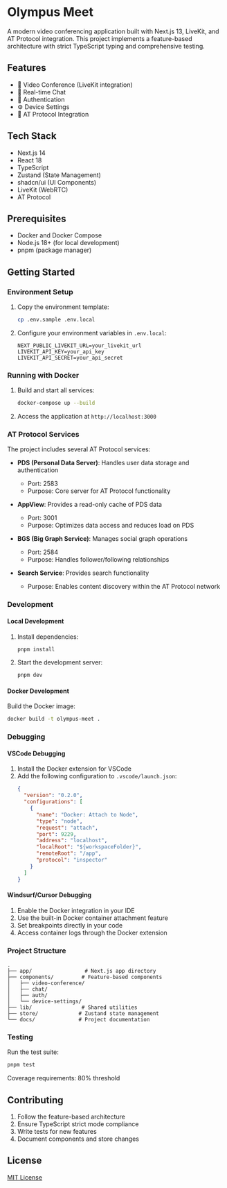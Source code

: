 # Olympus Meet

A modern video conferencing application built with Next.js 13, LiveKit, and AT Protocol integration. This project implements a feature-based architecture with strict TypeScript typing and comprehensive testing.

## Features

- 🎥 Video Conference (LiveKit integration)
- 💬 Real-time Chat
- 🔐 Authentication
- ⚙️ Device Settings
- 🤝 AT Protocol Integration

## Tech Stack

- Next.js 14
- React 18
- TypeScript
- Zustand (State Management)
- shadcn/ui (UI Components)
- LiveKit (WebRTC)
- AT Protocol

## Prerequisites

- Docker and Docker Compose
- Node.js 18+ (for local development)
- pnpm (package manager)

## Getting Started

### Environment Setup

1. Copy the environment template:
   ```bash
   cp .env.sample .env.local
   ```

2. Configure your environment variables in `.env.local`:
   ```
   NEXT_PUBLIC_LIVEKIT_URL=your_livekit_url
   LIVEKIT_API_KEY=your_api_key
   LIVEKIT_API_SECRET=your_api_secret
   ```

### Running with Docker

1. Build and start all services:
   ```bash
   docker-compose up --build
   ```

2. Access the application at `http://localhost:3000`

### AT Protocol Services

The project includes several AT Protocol services:

- **PDS (Personal Data Server)**: Handles user data storage and authentication
  - Port: 2583
  - Purpose: Core server for AT Protocol functionality

- **AppView**: Provides a read-only cache of PDS data
  - Port: 3001
  - Purpose: Optimizes data access and reduces load on PDS

- **BGS (Big Graph Service)**: Manages social graph operations
  - Port: 2584
  - Purpose: Handles follower/following relationships

- **Search Service**: Provides search functionality
  - Purpose: Enables content discovery within the AT Protocol network

### Development

#### Local Development

1. Install dependencies:
   ```bash
   pnpm install
   ```

2. Start the development server:
   ```bash
   pnpm dev
   ```

#### Docker Development

Build the Docker image:
```bash
docker build -t olympus-meet .
```

### Debugging

#### VSCode Debugging

1. Install the Docker extension for VSCode
2. Add the following configuration to `.vscode/launch.json`:
   ```json
   {
     "version": "0.2.0",
     "configurations": [
       {
         "name": "Docker: Attach to Node",
         "type": "node",
         "request": "attach",
         "port": 9229,
         "address": "localhost",
         "localRoot": "${workspaceFolder}",
         "remoteRoot": "/app",
         "protocol": "inspector"
       }
     ]
   }
   ```

#### Windsurf/Cursor Debugging

1. Enable the Docker integration in your IDE
2. Use the built-in Docker container attachment feature
3. Set breakpoints directly in your code
4. Access container logs through the Docker extension

### Project Structure

```
.
├── app/                 # Next.js app directory
├── components/         # Feature-based components
│   ├── video-conference/
│   ├── chat/
│   ├── auth/
│   └── device-settings/
├── lib/                # Shared utilities
├── store/             # Zustand state management
└── docs/              # Project documentation
```

### Testing

Run the test suite:
```bash
pnpm test
```

Coverage requirements: 80% threshold

## Contributing

1. Follow the feature-based architecture
2. Ensure TypeScript strict mode compliance
3. Write tests for new features
4. Document components and store changes

## License

[MIT License](LICENSE)